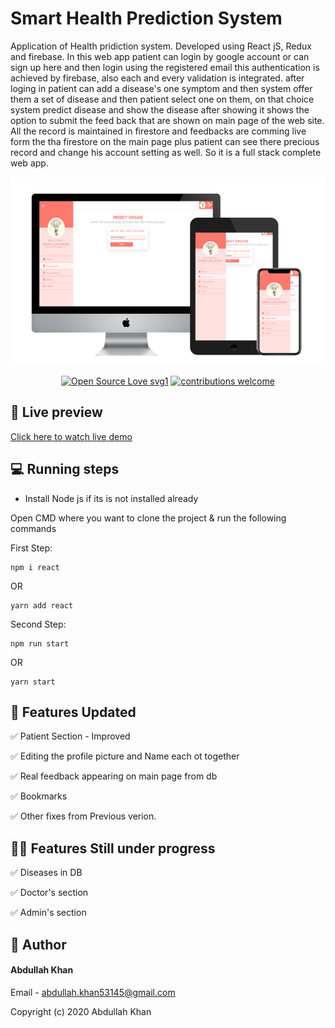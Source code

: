 # Smart Health Prediction System

Application of Health pridiction system. Developed using React jS, Redux and firebase. In this web app patient can login by google account or can sign up here and then login using the registered email this authentication is achieved by firebase, also each and every validation is integrated. after loging in patient can add a disease's one symptom and then system offer them a set of disease and then patient select one on them, on that choice system predict disease and show the disease after showing it shows the option to submit the feed back that are shown on main page of the web site. All the record is maintained in firestore and feedbacks are comming live form the tha firestore on the main page plus patient can see there precious record and change his account setting as well. So it is a full stack complete web app.

<img src="SHPS.png">

<div align="center">

[![Open Source Love svg1](https://badges.frapsoft.com/os/v1/open-source.svg?v=103)](#)
[![contributions welcome](https://img.shields.io/badge/contributions-welcome-brightgreen.svg?style=flat&label=Contributions&colorA=red&colorB=black)](#)

</div>

## 👀 Live preview

<a href="https://smart-health-prediction-7dbeb.web.app/">Click here to watch live demo</a>

## 💻 Running steps

- Install Node js if its is not installed already

Open CMD where you want to clone the project & run the following commands

First Step:

```
npm i react

```

OR

```
yarn add react

```

Second Step:

```
npm run start

```

OR

```
yarn start

```

## 🎯 Features Updated

✅ Patient Section - Improved

✅ Editing the profile picture and Name each ot together

✅ Real feedback appearing on main page from db

✅ Bookmarks

✅ Other fixes from Previous verion.

## 🧑‍🔧 Features Still under progress

✅ Diseases in DB

✅ Doctor's section

✅ Admin's section

## 🧑 Author

#### Abdullah Khan

Email - abdullah.khan53145@gmail.com

Copyright (c) 2020 Abdullah Khan
